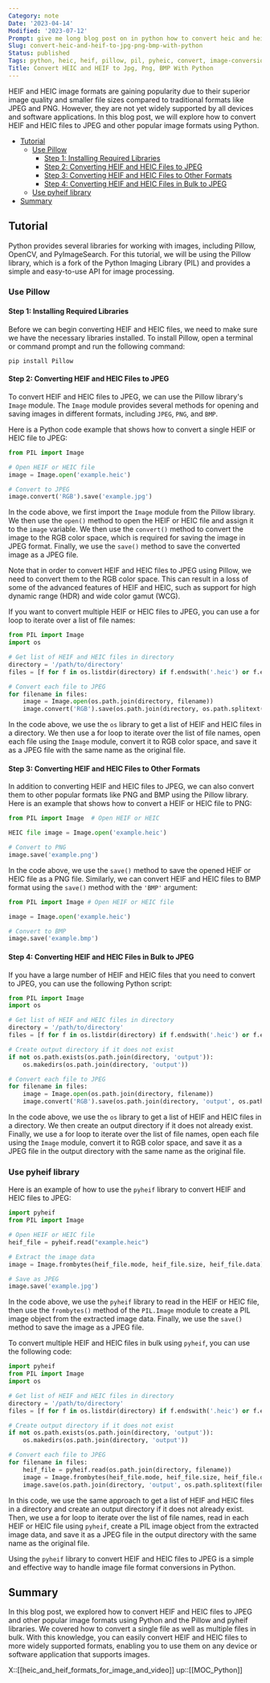 ```yaml
---
Category: note
Date: '2023-04-14'
Modified: '2023-07-12'
Prompt: give me long blog post on in python how to convert heic and heif to jpeg and other popular formats. in the post give me full working code
Slug: convert-heic-and-heif-to-jpg-png-bmp-with-python
Status: published
Tags: python, heic, heif, pillow, pil, pyheic, convert, image-conversion, compression
Title: Convert HEIC and HEIF to Jpg, Png, BMP With Python
---
```

HEIF and HEIC image formats are gaining popularity due to their superior image quality and smaller file sizes compared to traditional formats like JPEG and PNG. However, they are not yet widely supported by all devices and software applications. In this blog post, we will explore how to convert HEIF and HEIC files to JPEG and other popular image formats using Python.

<!-- MarkdownTOC levels="2,3,4" autolink="true" autoanchor="true" -->

- [Tutorial](#tutorial)
  - [Use Pillow](#use-pillow)
    - [Step 1: Installing Required Libraries](#step-1-installing-required-libraries)
    - [Step 2: Converting HEIF and HEIC Files to JPEG](#step-2-converting-heif-and-heic-files-to-jpeg)
    - [Step 3: Converting HEIF and HEIC Files to Other Formats](#step-3-converting-heif-and-heic-files-to-other-formats)
    - [Step 4: Converting HEIF and HEIC Files in Bulk to JPEG](#step-4-converting-heif-and-heic-files-in-bulk-to-jpeg)
  - [Use pyheif library](#use-pyheif-library)
- [Summary](#summary)

<!-- /MarkdownTOC -->

<a id="tutorial"></a>

## Tutorial

Python provides several libraries for working with images, including Pillow, OpenCV, and PyImageSearch. For this tutorial, we will be using the Pillow library, which is a fork of the Python Imaging Library (PIL) and provides a simple and easy-to-use API for image processing.

<a id="use-pillow"></a>

### Use Pillow

<a id="step-1-installing-required-libraries"></a>

#### Step 1: Installing Required Libraries

Before we can begin converting HEIF and HEIC files, we need to make sure we have the necessary libraries installed. To install Pillow, open a terminal or command prompt and run the following command:

```
pip install Pillow
```

<a id="step-2-converting-heif-and-heic-files-to-jpeg"></a>

#### Step 2: Converting HEIF and HEIC Files to JPEG

To convert HEIF and HEIC files to JPEG, we can use the Pillow library's `Image` module. The `Image` module provides several methods for opening and saving images in different formats, including `JPEG`, `PNG`, and `BMP`.

Here is a Python code example that shows how to convert a single HEIF or HEIC file to JPEG:

```python
from PIL import Image

# Open HEIF or HEIC file
image = Image.open('example.heic')

# Convert to JPEG
image.convert('RGB').save('example.jpg')

```

In the code above, we first import the `Image` module from the Pillow library. We then use the `open()` method to open the HEIF or HEIC file and assign it to the `image` variable. We then use the `convert()` method to convert the image to the RGB color space, which is required for saving the image in JPEG format. Finally, we use the `save()` method to save the converted image as a JPEG file.

Note that in order to convert HEIF and HEIC files to JPEG using Pillow, we need to convert them to the RGB color space. This can result in a loss of some of the advanced features of HEIF and HEIC, such as support for high dynamic range (HDR) and wide color gamut (WCG).

If you want to convert multiple HEIF or HEIC files to JPEG, you can use a for loop to iterate over a list of file names:

```python
from PIL import Image
import os

# Get list of HEIF and HEIC files in directory
directory = '/path/to/directory'
files = [f for f in os.listdir(directory) if f.endswith('.heic') or f.endswith('.heif')]

# Convert each file to JPEG
for filename in files:
    image = Image.open(os.path.join(directory, filename))
    image.convert('RGB').save(os.path.join(directory, os.path.splitext(filename)[0] + '.jpg'))

```

In the code above, we use the `os` library to get a list of HEIF and HEIC files in a directory. We then use a for loop to iterate over the list of file names, open each file using the `Image` module, convert it to RGB color space, and save it as a JPEG file with the same name as the original file.

<a id="step-3-converting-heif-and-heic-files-to-other-formats"></a>

#### Step 3: Converting HEIF and HEIC Files to Other Formats

In addition to converting HEIF and HEIC files to JPEG, we can also convert them to other popular formats like PNG and BMP using the Pillow library. Here is an example that shows how to convert a HEIF or HEIC file to PNG:

```python
from PIL import Image  # Open HEIF or HEIC

HEIC file image = Image.open('example.heic')

# Convert to PNG
image.save('example.png')
```

In the code above, we use the `save()` method to save the opened HEIF or HEIC file as a PNG file.  Similarly, we can convert HEIF and HEIC files to BMP format using the `save()` method with the `'BMP'` argument:  

```python
from PIL import Image # Open HEIF or HEIC file 

image = Image.open('example.heic') 

# Convert to BMP 
image.save('example.bmp')
```

<a id="step-4-converting-heif-and-heic-files-in-bulk-to-jpeg"></a>

#### Step 4: Converting HEIF and HEIC Files in Bulk to JPEG

If you have a large number of HEIF and HEIC files that you need to convert to JPEG, you can use the following Python script:

```python
from PIL import Image
import os

# Get list of HEIF and HEIC files in directory
directory = '/path/to/directory'
files = [f for f in os.listdir(directory) if f.endswith('.heic') or f.endswith('.heif')]

# Create output directory if it does not exist
if not os.path.exists(os.path.join(directory, 'output')):
    os.makedirs(os.path.join(directory, 'output'))

# Convert each file to JPEG
for filename in files:
    image = Image.open(os.path.join(directory, filename))
    image.convert('RGB').save(os.path.join(directory, 'output', os.path.splitext(filename)[0] + '.jpg'))

```

In the code above, we use the `os` library to get a list of HEIF and HEIC files in a directory. We then create an output directory if it does not already exist. Finally, we use a for loop to iterate over the list of file names, open each file using the `Image` module, convert it to RGB color space, and save it as a JPEG file in the output directory with the same name as the original file.

<a id="use-pyheif-library"></a>

### Use pyheif library

Here is an example of how to use the `pyheif` library to convert HEIF and HEIC files to JPEG:

```python
import pyheif
from PIL import Image

# Open HEIF or HEIC file
heif_file = pyheif.read("example.heic")

# Extract the image data
image = Image.frombytes(heif_file.mode, heif_file.size, heif_file.data)

# Save as JPEG
image.save('example.jpg')

```

In the code above, we use the `pyheif` library to read in the HEIF or HEIC file, then use the `frombytes()` method of the `PIL.Image` module to create a PIL image object from the extracted image data. Finally, we use the `save()` method to save the image as a JPEG file.

To convert multiple HEIF and HEIC files in bulk using `pyheif`, you can use the following code:

```python
import pyheif
from PIL import Image
import os

# Get list of HEIF and HEIC files in directory
directory = '/path/to/directory'
files = [f for f in os.listdir(directory) if f.endswith('.heic') or f.endswith('.heif')]

# Create output directory if it does not exist
if not os.path.exists(os.path.join(directory, 'output')):
    os.makedirs(os.path.join(directory, 'output'))

# Convert each file to JPEG
for filename in files:
    heif_file = pyheif.read(os.path.join(directory, filename))
    image = Image.frombytes(heif_file.mode, heif_file.size, heif_file.data)
    image.save(os.path.join(directory, 'output', os.path.splitext(filename)[0] + '.jpg'))

```

In this code, we use the same approach to get a list of HEIF and HEIC files in a directory and create an output directory if it does not already exist. Then, we use a for loop to iterate over the list of file names, read in each HEIF or HEIC file using `pyheif`, create a PIL image object from the extracted image data, and save it as a JPEG file in the output directory with the same name as the original file.

Using the `pyheif` library to convert HEIF and HEIC files to JPEG is a simple and effective way to handle image file format conversions in Python.

<a id="summary"></a>

## Summary

In this blog post, we explored how to convert HEIF and HEIC files to JPEG and other popular image formats using Python and the Pillow and pyheif libraries. We covered how to convert a single file as well as multiple files in bulk. With this knowledge, you can easily convert HEIF and HEIC files to more widely supported formats, enabling you to use them on any device or software application that supports images.

X::[[heic_and_heif_formats_for_image_and_video]]
up::[[MOC_Python]]
